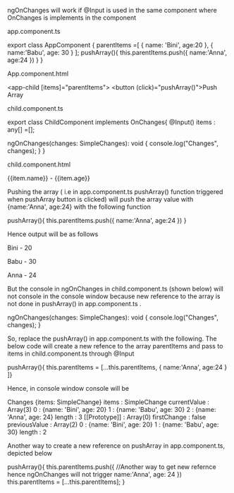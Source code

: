 ngOnChanges will work if @Input is used in the same component where OnChanges is implements in the component


app.component.ts

export class AppComponent {
  parentItems =[
    {
      name: 'Bini',
      age:20
    },
    {
      name:'Babu',
      age: 30
    }
  ];
  pushArray(){
    this.parentItems.push({
      name:'Anna',
      age:24
    })
  }
}



App.component.html

<app-child [items]="parentItems"></app-child>
<button (click)="pushArray()">Push Array</button>


child.component.ts

export class ChildComponent implements OnChanges{
@Input() items : any[] =[];

ngOnChanges(changes: SimpleChanges): void {
console.log("Changes", changes);
}
}

child.component.html


<div *ngFor="let item of items">
    <p>{{item.name}} - {{item.age}}</p>
</div>


Pushing the array ( i.e in app.component.ts pushArray() function triggered when pushArray button is clicked) will push the array value with {name:'Anna', age:24} with the following function

 pushArray(){
    this.parentItems.push({
      name:'Anna',
      age:24
    })
  }


Hence output will be as follows

Bini - 20

Babu - 30

Anna - 24


But the console in ngOnChanges in child.component.ts (shown below) will not console in the console window because new reference to the array is not done in pushArray() in app.component.ts . 

ngOnChanges(changes: SimpleChanges): void {
console.log("Changes", changes);
}


So, replace the pushArray() in app.component.ts with the following. The below code will create a  new refence to the array parentItems and pass to items in child.component.ts through @Input


pushArray(){
    this.parentItems = [...this.parentItems, {
      name:'Anna',
      age:24
    }
    ]}


Hence, in console window console will be



Changes 
{items: SimpleChange}
items
: 
SimpleChange
currentValue
: 
Array(3)
0
: 
{name: 'Bini', age: 20}
1
: 
{name: 'Babu', age: 30}
2
: 
{name: 'Anna', age: 24}
length
: 
3
[[Prototype]]
: 
Array(0)
firstChange
: 
false
previousValue
: 
Array(2)
0
: 
{name: 'Bini', age: 20}
1
: 
{name: 'Babu', age: 30}
length
: 
2




Another way to create a new reference on pushArray in app.component.ts, depicted below


pushArray(){
       this.parentItems.push({   //Another way to get new refernce hence ngOnChanges will not trigger
     name:'Anna',
     age: 24
    })
     this.parentItems = [...this.parentItems];
  }
